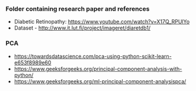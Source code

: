 ### Folder containing research paper and references

* Diabetic Retinopathy: https://www.youtube.com/watch?v=X17Q_RPUlYo
* Dataset - http://www.it.lut.fi/project/imageret/diaretdb1/

### PCA
* https://towardsdatascience.com/pca-using-python-scikit-learn-e653f8989e60
* https://www.geeksforgeeks.org/principal-component-analysis-with-python/
* https://www.geeksforgeeks.org/ml-principal-component-analysispca/
